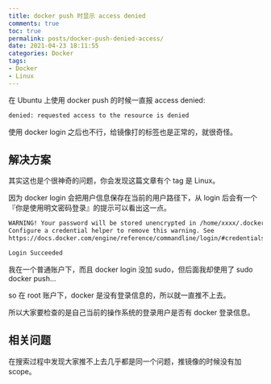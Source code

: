 ```yaml
---
title: docker push 时显示 access denied
comments: true
toc: true
permalink: posts/docker-push-denied-access/
date: 2021-04-23 18:11:55
categories: Docker
tags:
- Docker
- Linux
---
```


在 Ubuntu 上使用 docker push 的时候一直报 access denied:

```bash
denied: requested access to the resource is denied
```

使用 docker login 之后也不行，给镜像打的标签也是正常的，就很奇怪。

<!-- more -->

## 解决方案

其实这也是个很神奇的问题，你会发现这篇文章有个 tag 是 Linux。

因为 docker login 会把用户信息保存在当前的用户路径下，从 login 后会有一个『你是使用明文密码登录』的提示可以看出这一点。

```txt
WARNING! Your password will be stored unencrypted in /home/xxxx/.docker/config.json.
Configure a credential helper to remove this warning. See
https://docs.docker.com/engine/reference/commandline/login/#credentials-store

Login Succeeded
```

我在一个普通账户下，而且 docker login 没加 sudo，但后面我却使用了 sudo docker push...

so 在 root 账户下，docker 是没有登录信息的，所以就一直推不上去。

所以大家要检查的是自己当前的操作系统的登录用户是否有 docker 登录信息。

## 相关问题

在搜索过程中发现大家推不上去几乎都是同一个问题，推镜像的时候没有加 scope。
